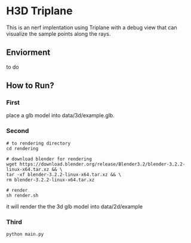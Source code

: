 
# H3D Triplane

This is an nerf implentation using Triplane with a debug view that can visualize the sample points along the rays.


## Enviorment
to do
## How to Run?
### First

place a glb model into data/3d/example.glb.

### Second
```
# to rendering directory
cd rendering

# download blender for rendering
wget https://download.blender.org/release/Blender3.2/blender-3.2.2-linux-x64.tar.xz && \
tar -xf blender-3.2.2-linux-x64.tar.xz && \
rm blender-3.2.2-linux-x64.tar.xz

# render
sh render.sh
```
it will render the the 3d glb model into data/2d/example

### Third
```
python main.py
```
